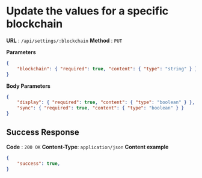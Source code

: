 # Update the values for a specific blockchain

**URL** : `/api/settings/:blockchain`
**Method** : `PUT`

**Parameters**
```json
{
    "blockchain": { "required": true, "content": { "type": "string" } }
}
```
**Body Parameters**
```json
{
    "display": { "required": true, "content": { "type": "boolean" } },
    "sync": { "required": true, "content": { "type": "boolean" } }
}
```

## Success Response
**Code** : `200 OK`
**Content-Type**: `application/json`
**Content example**
```json
{
    "success": true,
}
```
